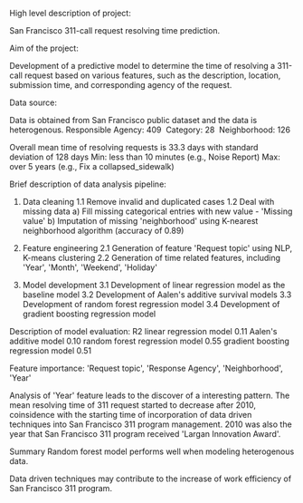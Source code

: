 High level description of project:

San Francisco 311-call request resolving time prediction.

Aim of the project:

Development of a predictive model to determine the time of resolving a 311-call request based on various features, such as the description, location, submission time, and corresponding agency of the request.

Data source:

Data is obtained from San Francisco public dataset and the data is heterogenous.
Responsible Agency: 409
 Category: 28 
Neighborhood: 126

Overall mean time of resolving requests is 33.3 days with standard deviation of 128 days
Min: less than 10 minutes (e.g., Noise Report)
Max: over 5 years (e.g., Fix a collapsed_sidewalk)

Brief description of data analysis pipeline:

  1. Data cleaning
     1.1 Remove invalid and duplicated cases
     1.2 Deal with missing data
          a) Fill missing categorical entries with new value - 'Missing value'
          b) Imputation of missing 'neighborhood' using K-nearest neighborhood algorithm (accuracy of 0.89)

  2. Feature engineering
     2.1 Generation of feature 'Request topic' using NLP, K-means clustering
     2.2 Generation of time related features, including 'Year', 'Month', 'Weekend', 'Holiday'

  3. Model development
     3.1 Development of linear regression model as the baseline model
     3.2 Development of Aalen's additive survival models
     3.3 Development of random forest regression model
     3.4 Development of gradient boosting regression model

Description of model evaluation:
                                         R2
linear regression model                 0.11
Aalen's additive model                  0.10
random forest regression model          0.55
gradient boosting regression model      0.51

Feature importance:
'Request topic', 'Response Agency', 'Neighborhood', 'Year'

Analysis of 'Year' feature leads to the discover of a interesting pattern. The mean resolving time of 311 request started to decrease after 2010, coinsidence with the starting time of incorporation of data driven techniques into San Francisco 311 program management. 2010 was also the year that San Francisco 311 program received 'Largan Innovation Award'.

Summary
Random forest model performs well when modeling heterogenous data.

Data driven techniques may contribute to the increase of work efficiency of San Francisco 311 program.
